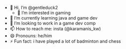 - 👋 Hi, I’m @gentleduck2
  - 👀 I’m interested in gaming
- 🌱 I’m currently learning java and game dev
- 💞️ I’m looking to work in a game dev comp 
- 📫 How to reach me: insta (@karamanis_kw)
- 😄 Pronouns: he/him
- ⚡ Fun fact: i have played a lot of badminton and chess

<!---
gentleduck2/gentleduck2 is a ✨ special ✨ repository because its `README.md` (this file) appears on your GitHub profile.
You can click the Preview link to take a look at your changes.
--->
